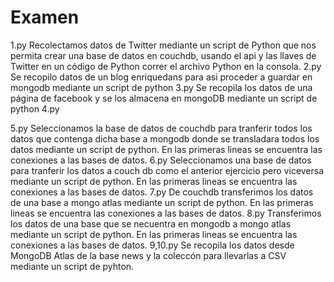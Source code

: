 # Examen
1.py
Recolectamos datos de Twitter mediante un script de Python que nos permita crear una base de datos en couchdb, usando el api y las llaves de Twitter en un código de Python correr el archivo Python en la consola.
2.py
Se recopilo datos de un blog enriquedans para asi proceder a guardar en mongodb mediante un script de python
3.py
Se recopila los datos de una página de facebook y se los almacena en mongoDB mediante un script de python
4.py

5.py
Seleccionamos la base de datos de couchdb para tranferir todos los datos que contenga dicha base a mongodb donde se transladara todos los datos mediante un script de python. En las primeras lineas se encuentra las conexiones a las bases de datos.
6.py
Seleccionamos una base de datos para tranferir los datos a couch db como el anterior ejercicio pero viceversa mediante un script de python.  En las primeras lineas se encuentra las conexiones a las bases de datos.
7.py
De couchdb transferimos los datos de una base a mongo atlas mediante un script de python.  En las primeras lineas se encuentra las conexiones a las bases de datos.
8.py
Transferimos los datos de una base que se necuentra en mongodb a mongo atlas mediante un script de python.  En las primeras lineas se encuentra las conexiones a las bases de datos.
9,10.py
Se recopila los datos desde MongoDB Atlas de la base news y la coleccón para llevarlas a CSV mediante un script de pyhton.

